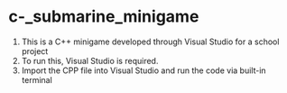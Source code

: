 # c-_submarine_minigame

1. This is a C++ minigame developed through Visual Studio for a school project
2. To run this, Visual Studio is required.
3. Import the CPP file into Visual Studio and run the code via built-in terminal
